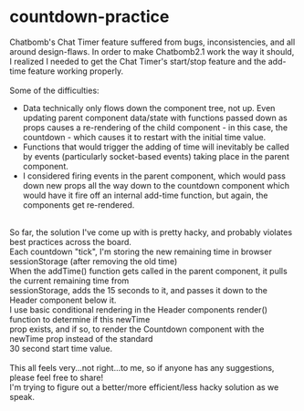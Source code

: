# countdown-practice

Chatbomb's Chat Timer feature suffered from bugs, inconsistencies, and all around design-flaws.
In order to make Chatbomb2.1 work the way it should, I realized I needed to get the Chat Timer's
start/stop feature and the add-time feature working properly.<br />
<br />
Some of the difficulties:<br />
<ul>
<li>Data technically only flows down the component tree, not up.  Even updating parent component data/state
with functions passed down as props causes a re-rendering of the child component - in this case, the countdown -
which causes it to restart with the initial time value.</li>
<li>Functions that would trigger the adding of time will inevitably be called by events (particularly
socket-based events) taking place in the parent component.</li>
<li>I considered firing events in the parent component, which would pass down new props all the way down to
the countdown component which would have it fire off an internal add-time function, but again, the components
get re-rendered.</li>
</ul>
<br />
So far, the solution I've come up with is pretty hacky, and probably violates best practices across the board.<br />
Each countdown "tick", I'm storing the new remaining time in browser sessionStorage (after removing the old time)<br />
When the addTime() function gets called in the parent component, it pulls the current remaining time from<br />
sessionStorage, adds the 15 seconds to it, and passes it down to the Header component below it.<br />
I use basic conditional rendering in the Header components render() function to determine if this newTime<br />
prop exists, and if so, to render the Countdown component with the newTime prop instead of the standard<br />
30 second start time value.<br />
<br />
This all feels very...not right...to me, so if anyone has any suggestions, please feel free to share!<br />
I'm trying to figure out a better/more efficient/less hacky solution as we speak.
